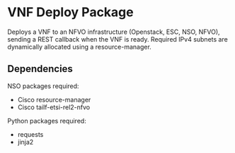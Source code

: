 # VNF Deploy Package

Deploys a VNF to an NFVO infrastructure (Openstack, ESC, NSO, NFVO), sending a REST callback when the VNF is ready. 
Required IPv4 subnets are dynamically allocated using a resource-manager. 


## Dependencies

NSO packages required:
- Cisco resource-manager 
- Cisco tailf-etsi-rel2-nfvo

Python packages required:
- requests
- jinja2





